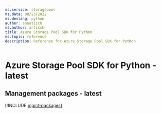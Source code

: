 ```yaml
---
ms.service: storagepool
ms.data: 08/23/2022
ms.devlang: python
author: annatisch
ms.author: antisch
title: Azure Storage Pool SDK for Python
ms.topic: reference
description: Reference for Azure Storage Pool SDK for Python
---
```

# Azure Storage Pool SDK for Python - latest

## Management packages - latest
[!INCLUDE [mgmt-packages](storage-pool-mgmt-index.md)]